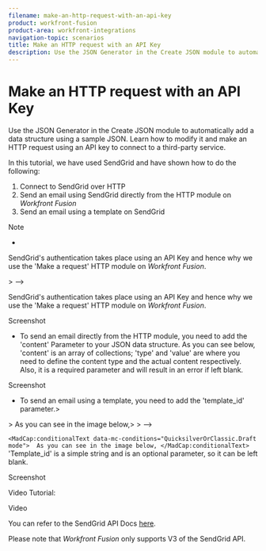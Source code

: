 ```yaml
---
filename: make-an-http-request-with-an-api-key
product: workfront-fusion
product-area: workfront-integrations
navigation-topic: scenarios
title: Make an HTTP request with an API Key
description: Use the JSON Generator in the Create JSON module to automatically add a data structure using a sample JSON. Learn how to modify it and make an HTTP request using an API key to connect to a third-party service.
---
```


# Make an HTTP request with an API Key

Use the JSON Generator in the Create JSON module to automatically add a data structure using a sample JSON. Learn how to modify it and make an HTTP request using an API key to connect to a third-party service.

<!--
<p data-mc-conditions="QuicksilverOrClassic.Draft mode">In this tutorial, we have used SendGrid and have shown how to do the following:</p>
-->

In this tutorial, we have used SendGrid and have shown how to do the following:

<!--
<ol data-mc-conditions="QuicksilverOrClassic.Draft mode">
<li value="1">Connect to SendGrid over HTTP</li>
<li value="2">Send an email using SendGrid directly from the HTTP module on <em>Workfront Fusion</em></li>
<li value="3">Send an email using a template on SendGrid</li>
</ol>
-->

1. Connect to SendGrid over HTTP
1. Send an email using SendGrid directly from the HTTP module on *Workfront Fusion*
1. Send an email using a template on SendGrid

>[!NOTE]
>
>* >
>  <!-->
>  <p data-mc-conditions="QuicksilverOrClassic.Draft mode">SendGrid's authentication takes place using an API Key and hence why we use the 'Make a request' HTTP module on <em>Workfront Fusion</em>.</p>>
>  -->
>  SendGrid's authentication takes place using an API Key and hence why we use the 'Make a request' HTTP module on *Workfront Fusion*.
>
>  Screenshot
>
>* To send an email directly from the HTTP module, you need to add the 'content' Parameter to your JSON data structure. As you can see below, 'content' is an array of collections; 'type' and 'value' are where you need to define the content type and the actual content respectively. Also, it is a required parameter and will result in an error if left blank.
>
>  Screenshot
>
>* To send an email using a template, you need to add the 'template_id' parameter.>
>  <!-->
>  <MadCap:conditionalText data-mc-conditions="QuicksilverOrClassic.Draft mode">>
>  As you can see in the image below,>
>  </MadCap:conditionalText>>
>  -->
>  `<MadCap:conditionalText data-mc-conditions="QuicksilverOrClassic.Draft mode">  As you can see in the image below, </MadCap:conditionalText>` 'Template_id' is a simple string and is an optional parameter, so it can be left blank.
>
>  Screenshot
>

<!--
<p data-mc-conditions="QuicksilverOrClassic.Draft mode">Video Tutorial:</p>
-->

Video Tutorial:

<!--
<p class="PinkDraftNote" data-mc-conditions="QuicksilverOrClassic.Draft mode">Video</p>
-->

Video

<!--
<p data-mc-conditions="QuicksilverOrClassic.Draft mode">You can refer to the SendGrid API Docs <a href="https://sendgrid.com/docs/API_Reference/api_v3.html">here</a>.</p>
-->

You can refer to the SendGrid API Docs [here](https://sendgrid.com/docs/API_Reference/api_v3.html).

<!--
<p data-mc-conditions="QuicksilverOrClassic.Draft mode">Please note that <em>Workfront Fusion</em> only supports V3 of the SendGrid API.</p>
-->

Please note that *Workfront Fusion* only supports V3 of the SendGrid API.
